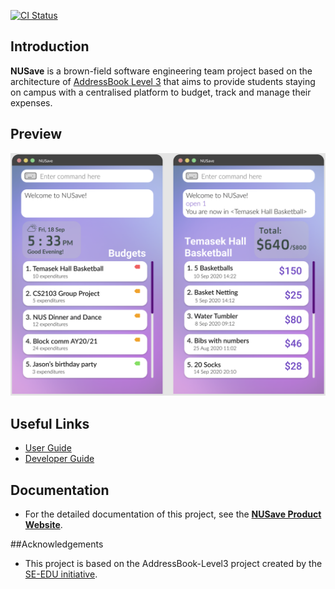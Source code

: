 [![CI Status](https://github.com/AY2021S1-CS2103-T11-4/tp/workflows/Java%20CI/badge.svg)](https://github.com/AY2021S1-CS2103-T11-4/tp/actions)

## Introduction
**NUSave** is a brown-field software engineering team project based on the architecture of
[AddressBook Level 3](https://github.com/se-edu/addressbook-level3) that aims to provide students staying on
campus with a centralised platform to budget, track and manage their expenses.

## Preview
![Ui](docs/images/Ui.png)

## Useful Links
* [User Guide](docs/UserGuide.md)
* [Developer Guide](docs/DeveloperGuide.md)

## Documentation
* For the detailed documentation of this project, see the **[NUSave Product Website](https://ay2021s1-cs2103t-t11-4.github.io/tp/)**.

##Acknowledgements
* This project is based on the AddressBook-Level3 project created by the [SE-EDU initiative](https://se-education.org).